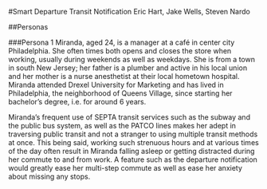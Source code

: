 #Smart Departure Transit Notification
Eric Hart, Jake Wells, Steven Nardo

##Personas

###Persona 1
Miranda, aged 24, is a manager at a café in center city Philadelphia. She often times both opens and closes the store when working, usually during weekends as well as weekdays. She is from a town in south New Jersey; her father is a plumber and active in his local union and her mother is a nurse anesthetist at their local hometown hospital. Miranda attended Drexel University for Marketing and has lived in Philadelphia, the neighborhood of Queens Village, since starting her bachelor’s degree, i.e. for around 6 years.

Miranda’s frequent use of SEPTA transit services such as the subway and the public bus system, as well as the PATCO lines makes her adept in traversing public transit and not a stranger to using multiple transit methods at once. This being said, working such strenuous hours and at various times of the day often result in Miranda falling asleep or getting distracted during her commute to and from work. A feature such as the departure notification would greatly ease her multi-step commute as well as ease her anxiety about missing any stops.
